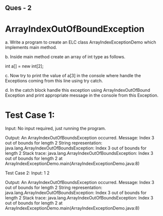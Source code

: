 Ques - 2
-------------
ArrayIndexOutOfBoundException 
================================

a. Write a program to create an ELC class ArrayIndexExceptionDemo which implements main method.

b. Inside main method create an array of int type as follows.

int a[] = new int[2];

c. Now try to print the value of a[3] in the console where handle the Exceptions coming from this line using try catch.

d. In the catch block handle this exception using ArrayIndexOutOfBound Exception and print appropriate message in the console from this Exception.

Test Case 1:
==========

Input:
No input required, just running the program.

Output:
An ArrayIndexOutOfBoundsException occurred.
Message: Index 3 out of bounds for length 2
String representation: java.lang.ArrayIndexOutOfBoundsException: Index 3 out of bounds for length 2
Stack trace: 
java.lang.ArrayIndexOutOfBoundsException: Index 3 out of bounds for length 2
    at ArrayIndexExceptionDemo.main(ArrayIndexExceptionDemo.java:8)

Test Case 2:
Input:
1 2

Output:
An ArrayIndexOutOfBoundsException occurred.
Message: Index 3 out of bounds for length 2
String representation: java.lang.ArrayIndexOutOfBoundsException: Index 3 out of bounds for length 2
Stack trace: 
java.lang.ArrayIndexOutOfBoundsException: Index 3 out of bounds for length 2
    at ArrayIndexExceptionDemo.main(ArrayIndexExceptionDemo.java:8)
